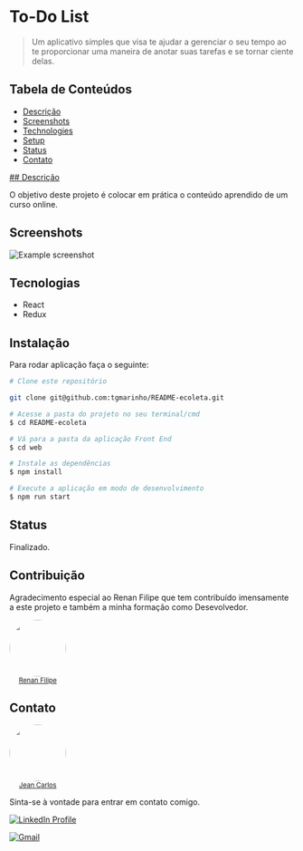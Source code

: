 # To-Do List

> Um aplicativo simples que visa te ajudar a gerenciar o seu tempo ao te proporcionar uma maneira de anotar suas tarefas e se tornar ciente delas.

## Tabela de Conteúdos

- [Descrição](#descricao)
- [Screenshots](#screenshots)
- [Technologies](#technologies)
- [Setup](#setup)
- [Status](#status)
- [Contato](#contact)

<a href="#descricao"> ## Descrição </a>

O objetivo deste projeto é colocar em prática o conteúdo aprendido de um curso online.

## Screenshots

![Example screenshot](https://imgur.com/q9YDy36.jpg)

## Tecnologias

- React
- Redux

## Instalação

Para rodar aplicação faça o seguinte:

```bash
# Clone este repositório

git clone git@github.com:tgmarinho/README-ecoleta.git

# Acesse a pasta do projeto no seu terminal/cmd
$ cd README-ecoleta

# Vá para a pasta da aplicação Front End
$ cd web

# Instale as dependências
$ npm install

# Execute a aplicação em modo de desenvolvimento
$ npm run start
```

## Status

Finalizado.

## Contribuição

Agradecimento especial ao Renan Filipe que tem contribuído imensamente a este projeto e também a minha formação como Desevolvedor.

<div style="display:flex">
<a href="https://github.com/renanfilipe">
 <img style="border-radius: 50%;" src="https://avatars0.githubusercontent.com/u/14853743?s=400&u=7aaa35230f9c5403140e545b802b21442432d15b&v=4" width="100px;" alt=""/>
 <br />
 <sub style="display:block; text-align:center;"><span >Renan Filipe</span></sub></a> <a href="https://github.com/renanfilipe" title="Profile Picture"></a>
</div>

## Contato

<div style="display:flex">
<a href="https://github.com/jeanmendescs">
 <img style="border-radius: 50%;" src="https://avatars3.githubusercontent.com/u/57002849?s=400&u=fff71a8a729144edec9bfd51b2d6dd89af52e00a&v=4" width="100px;" alt=""/>
 <br />
 <sub style="display:block; text-align:center;"><span >Jean Carlos</span></sub></a> <a href="https://github.com/jeanmendescs" title="Profile Picture"></a>
</div>

Sinta-se à vontade para entrar em contato comigo.

<div style="display: inline-block;">
<a href="https://www.linkedin.com/in/jean-mendes//"><img src="https://img.shields.io/badge/linkedin-%230077B5.svg?&style=for-the-badge&logo=linkedin&logoColor=white" alt="LinkedIn Profile" ></a>

<a href="mailto:mendes.jean.cs@gmail.com"><img src="https://img.shields.io/badge/gmail-D14836?&style=for-the-badge&logo=gmail&logoColor=white" alt="Gmail" ></a>

</div>
